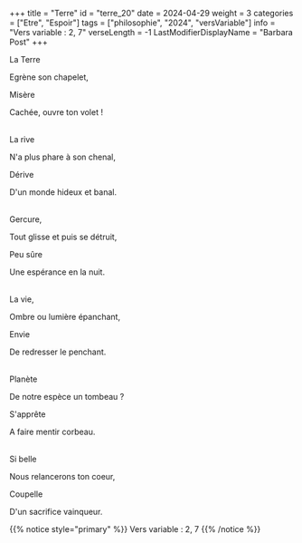 +++
title = "Terre"
id = "terre_20"
date = 2024-04-29
weight = 3
categories = ["Etre", "Espoir"]
tags = ["philosophie", "2024", "versVariable"]
info = "Vers variable : 2, 7"
verseLength = -1
LastModifierDisplayName = "Barbara Post"
+++

La Terre

Egrène son chapelet,

Misère

Cachée, ouvre ton volet !

 \
La rive

N'a plus phare à son chenal,

Dérive

D'un monde hideux et banal.

 \
Gercure,

Tout glisse et puis se détruit,

Peu sûre

Une espérance en la nuit.

 \
La vie,

Ombre ou lumière épanchant,

Envie

De redresser le penchant.

 \
Planète

De notre espèce un tombeau ?

S'apprête

A faire mentir corbeau.

 \
Si belle

Nous relancerons ton coeur,

Coupelle

D'un sacrifice vainqueur.

{{% notice style="primary" %}}
Vers variable : 2, 7
{{% /notice %}}
